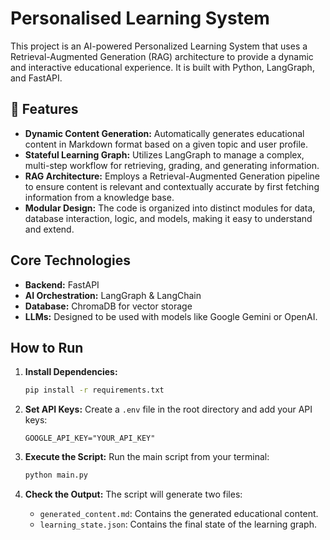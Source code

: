 # Personalised Learning System

This project is an AI-powered Personalized Learning System that uses a Retrieval-Augmented Generation (RAG) architecture to provide a dynamic and interactive educational experience. It is built with Python, LangGraph, and FastAPI.

## 🚀 Features

- **Dynamic Content Generation:** Automatically generates educational content in Markdown format based on a given topic and user profile.
- **Stateful Learning Graph:** Utilizes LangGraph to manage a complex, multi-step workflow for retrieving, grading, and generating information.
- **RAG Architecture:** Employs a Retrieval-Augmented Generation pipeline to ensure content is relevant and contextually accurate by first fetching information from a knowledge base.
- **Modular Design:** The code is organized into distinct modules for data, database interaction, logic, and models, making it easy to understand and extend.

## Core Technologies

- **Backend:** FastAPI
- **AI Orchestration:** LangGraph & LangChain
- **Database:** ChromaDB for vector storage
- **LLMs:** Designed to be used with models like Google Gemini or OpenAI.

## How to Run

1.  **Install Dependencies:**
    ```bash
    pip install -r requirements.txt
    ```

2.  **Set API Keys:**
    Create a `.env` file in the root directory and add your API keys:
    ```
    GOOGLE_API_KEY="YOUR_API_KEY"
    ```

3.  **Execute the Script:**
    Run the main script from your terminal:
    ```bash
    python main.py
    ```

4.  **Check the Output:**
    The script will generate two files:
    - `generated_content.md`: Contains the generated educational content.
    - `learning_state.json`: Contains the final state of the learning graph.
